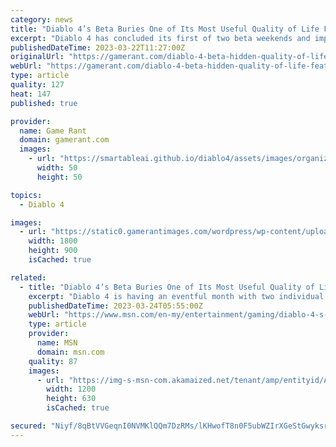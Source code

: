 ```yaml
---
category: news
title: "Diablo 4’s Beta Buries One of Its Most Useful Quality of Life Features"
excerpt: "Diablo 4 has concluded its first of two beta weekends and important intel has been shared since, including a terribly helpful quality of life feature. Teases for quests that were inaccessible were a ..."
publishedDateTime: 2023-03-22T11:27:00Z
originalUrl: "https://gamerant.com/diablo-4-beta-hidden-quality-of-life-feature-leave-dungeon/"
webUrl: "https://gamerant.com/diablo-4-beta-hidden-quality-of-life-feature-leave-dungeon/"
type: article
quality: 127
heat: 147
published: true

provider:
  name: Game Rant
  domain: gamerant.com
  images:
    - url: "https://smartableai.github.io/diablo4/assets/images/organizations/gamerant.com-50x50.jpg"
      width: 50
      height: 50

topics:
  - Diablo 4

images:
  - url: "https://static0.gamerantimages.com/wordpress/wp-content/uploads/2023/03/diablo-4-quality-of-life-feature.jpg"
    width: 1800
    height: 900
    isCached: true

related:
  - title: "Diablo 4’s Beta Buries One of Its Most Useful Quality of Life Features"
    excerpt: "Diablo 4 is having an eventful month with two individual beta weekends, the first of which has already concluded. Last weekend’s Early Access beta weekend started off on a bit of a rough note, with ..."
    publishedDateTime: 2023-03-24T05:55:00Z
    webUrl: "https://www.msn.com/en-my/entertainment/gaming/diablo-4-s-beta-buries-one-of-its-most-useful-quality-of-life-features/ar-AA18X3iJ"
    type: article
    provider:
      name: MSN
      domain: msn.com
    quality: 87
    images:
      - url: "https://img-s-msn-com.akamaized.net/tenant/amp/entityid/AA18WXUx.img?h=630&w=1200&m=6&q=60&o=t&l=f&f=jpg"
        width: 1200
        height: 630
        isCached: true

secured: "Niyf/8qBtVVGeqnI0NVMKlQQm7DzRMs/lKHwofT8n0F5ubWZIrXGeStGwyksrh4HbgQjWkungpMS4/ThA4Vf2bmGqNr5uJURL0PvsGAku2NV3IU/Dx1jYc2jYCE++4Xm+RmlJ4IaUtV3d6rUhL+efpPineWg2lYosXO9KQhk37YAzdNaMIJLEfpbfP/iOdr3Afy2nZr5hQdi0bAktC6JfE7TQCXWDxuq+d/zqltafdlJk7VSA1VudhgOkH58u65KVl00Ow+w4PsIp6vaMzchlOtbYaX5JaCi4yZXb5R6DtoOJlsh27MLjQEAN52rwKSpwYKGvHo9yaY6RJv6RR2wQcTRSdKE/S0M/h90rWlcUvU=;wa/AzQvT6+PEEcV2E0RpEw=="
---
```


